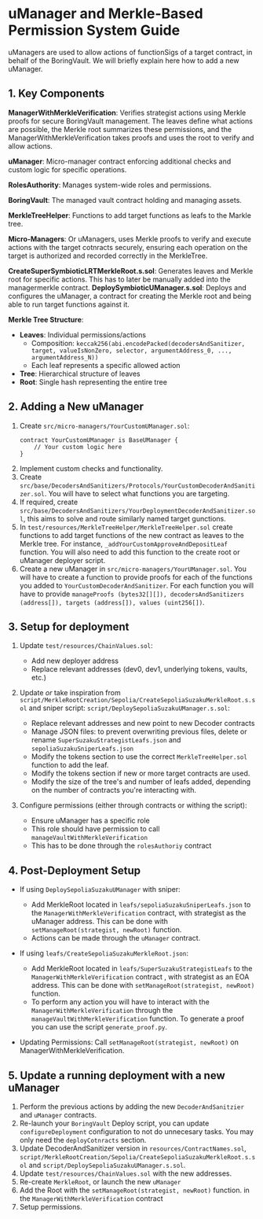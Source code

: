 # uManager and Merkle-Based Permission System Guide

uManagers are used to allow actions of functionSigs of a target contract, in behalf of the BoringVault. We will briefly explain here how to add a new uManager.

## 1. Key Components

**ManagerWithMerkleVerification**: Verifies strategist actions using Merkle proofs for secure BoringVault management. The leaves define what actions are possible, the Merkle root summarizes these permissions, and the ManagerWithMerkleVerification takes proofs and uses the root to verify and allow actions.

**uManager**: Micro-manager contract enforcing additional checks and custom logic for specific operations.

**RolesAuthority**: Manages system-wide roles and permissions.

**BoringVault**: The managed vault contract holding and managing assets.

**MerkleTreeHelper**: Functions to add target functions as leafs to the Markle tree.

**Micro-Managers**: Or uManagers, uses Merkle proofs to verify and execute actions with the target cotnracts securely, ensuring each operation on the target is authorized and recorded correctly in the MerkleTree.

**CreateSuperSymbioticLRTMerkleRoot.s.sol**: Generates leaves and Merkle root for specific actions. This has to later be manually added into the managermerkle contract.
**DeploySymbioticUManager.s.sol**: Deploys and configures the uManager, a contract for creating the Merkle root and being able to run target functions against it.

**Merkle Tree Structure**: 
- **Leaves**: Individual permissions/actions
  - Composition: `keccak256(abi.encodePacked(decodersAndSanitizer, target, valueIsNonZero, selector, argumentAddress_0, ..., argumentAddress_N))`
  - Each leaf represents a specific allowed action
- **Tree**: Hierarchical structure of leaves
- **Root**: Single hash representing the entire tree

## 2. Adding a New uManager

1. Create `src/micro-managers/YourCustomUManager.sol`:
   ```solidity
   contract YourCustomUManager is BaseUManager {
       // Your custom logic here
   }
   ```
2. Implement custom checks and functionality.
3. Create `src/base/DecodersAndSanitizers/Protocols/YourCustomDecoderAndSanitizer.sol`. You will have to select what functions you are targeting.
4. If required, create `src/base/DecodersAndSanitizers/YourDeploymentDecoderAndSanitizer.sol`, this aims to solve and route similarly named target gunctions.
5. In `test/resources/MerkleTreeHelper/MerkleTreeHelper.sol` create functions to add target functions of the new contract as leaves to the Merkle tree. For instance, `_addYourCustomApproveAndDepositLeaf` function. You will also need to add this function to the create root or uManager deployer script.
6. Create a new uManager in `src/micro-managers/YourUManager.sol`. You will have to create a function to provide proofs for each of the functions you added to `YourCustomDecoderAndSanitizer`. For each function you will have to provide `manageProofs (bytes32[][]), decodersAndSanitizers (address[]), targets (address[]), values (uint256[])`.

## 3. Setup for deployment  

1. Update `test/resources/ChainValues.sol`:
   - Add new deployer address
   - Replace relevant addresses (dev0, dev1, underlying tokens, vaults, etc.)

2. Update *or* take inspiration from `script/MerkleRootCreation/Sepolia/CreateSepoliaSuzakuMerkleRoot.s.sol` and sniper script: `script/DeploySepoliaSuzakuUManager.s.sol`:
   - Replace relevant addresses and new point to new Decoder contracts
   - Manage JSON files: to prevent overwriting previous files, delete or rename `SuperSuzakuStrategistLeafs.json` and `sepoliaSuzakuSniperLeafs.json`
   - Modify the tokens section to use the correct `MerkleTreeHelper.sol` function to add the leaf.
   - Modify the tokens section if new or more target contracts are used. 
   - Modify the size of the tree's and number of leafs added, depending on the number of contracts you're interacting with.

3. Configure permissions (either through contracts or withing the script):
   - Ensure uManager has a specific role
   - This role should have permission to call `manageVaultWithMerkleVerification`
   - This has to be done through the `rolesAuthoriy` contract

## 4. Post-Deployment Setup

- If using `DeploySepoliaSuzakuUManager` with sniper: 
    - Add MerkleRoot located in `leafs/sepoliaSuzakuSniperLeafs.json` to the `ManagerWithMerkleVerification` contract, with strategist as the uManager address. This can be done with `setManageRoot(strategist, newRoot)` function.
    - Actions can be made through the `uManager` contract.

- If using `leafs/CreateSepoliaSuzakuMerkleRoot.json`: 
    - Add MerkleRoot located in  `leafs/SuperSuzakuStrategistLeafs` to the `ManagerWithMerkleVerification` contract , with strategist as an EOA address. This can be done with `setManageRoot(strategist, newRoot)` function.
    - To perform any action you will have to interact with the `ManagerWithMerkleVerification` through the `manageVaultWithMerkleVerification` function. To generate a proof you can use the script `generate_proof.py`.

- Updating Permissions: Call `setManageRoot(strategist, newRoot)` on ManagerWithMerkleVerification.

## 5. Update a running deployment with a new uManager

1. Perform the previous actions by adding the new `DecoderAndSanitzier` and `uManager` contracts.
2. Re-launch your `BoringVault` Deploy script, you can update `configureDeployment` configuration to not do unnecesary tasks. You may only need the `deployCotnracts` section.
3. Update DecoderAndSanitizer version in `resources/ContractNames.sol`, `script/MerkleRootCreation/Sepolia/CreateSepoliaSuzakuMerkleRoot.s.sol` and `script/DeploySepoliaSuzakuUManager.s.sol`.
4. Update `test/resources/ChainValues.sol` with the new addresses.
4. Re-create `MerkleRoot`, or launch the new `uManager`
5. Add the Root with the `setManageRoot(strategist, newRoot)` function. in the `ManagerWithMerkleVerification` contract
6. Setup permissions. 
